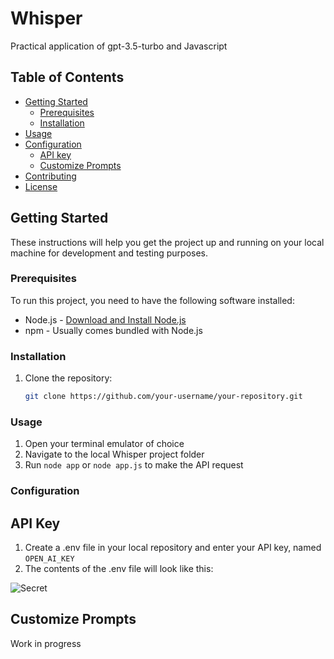 # Whisper

Practical application of gpt-3.5-turbo and Javascript

## Table of Contents

- [Getting Started](#getting-started)
  - [Prerequisites](#prerequisites)
  - [Installation](#installation)
- [Usage](#usage)
- [Configuration](#configuration)
  - [API key](#api-key)
  - [Customize Prompts](#customize-prompts)
- [Contributing](#contributing)
- [License](#license)

## Getting Started

These instructions will help you get the project up and running on your local machine for development and testing purposes.

### Prerequisites

To run this project, you need to have the following software installed:

- Node.js - [Download and Install Node.js](https://nodejs.org)
- npm - Usually comes bundled with Node.js

### Installation

1. Clone the repository:
   ```bash
   git clone https://github.com/your-username/your-repository.git

### Usage

1. Open your terminal emulator of choice
2. Navigate to the local Whisper project folder
3. Run `node app` or `node app.js` to make the API request

### Configuration

## API Key

1. Create a .env file in your local repository and enter your API key, named `OPEN_AI_KEY`
2. The contents of the .env file will look like this:

![Secret](img/configureSecretKey.jpg)

## Customize Prompts

Work in progress